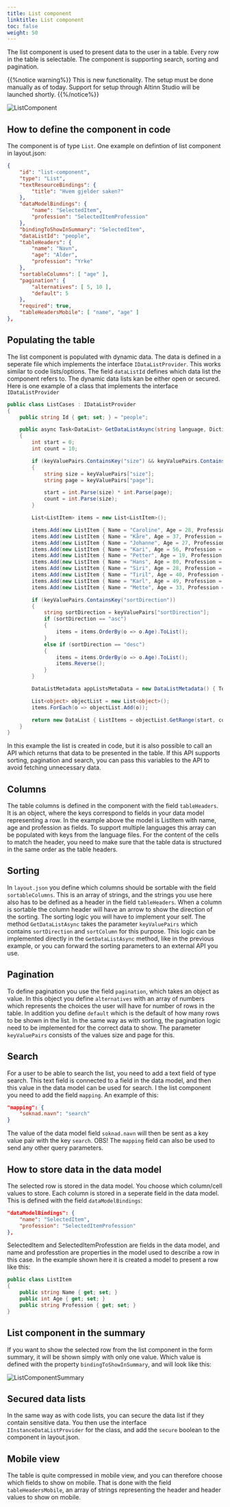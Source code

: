 ```yaml
---
title: List component
linktitle: List component
toc: false
weight: 50
---
```


The list component is used to present data to the user in a table. Every row in the table is selectable. The component 
is supporting search, sorting and pagination. 

{{%notice warning%}}
This is new functionality. 
The setup must be done manually as of today. Support for setup through Altinn Studio will be launched shortly.
{{%/notice%}}

![ListComponent](listComponent.png "Eksempel på hvordan listekomponenten ser ut")

## How to define the component in code 
The component is of type `List`. One example on defintion of list component in layout.json:
```json
{
    "id": "list-component",
    "type": "List",
    "textResourceBindings": {
        "title": "Hvem gjelder saken?"
    },
    "dataModelBindings": {
        "name": "SelectedItem",
        "profession": "SelectedItemProfession"
    },
    "bindingToShowInSummary": "SelectedItem",
    "dataListId": "people",
    "tableHeaders": {
        "name": "Navn",
        "age": "Alder",
        "profession": "Yrke"
    },
    "sortableColumns": [ "age" ],
    "pagination": {
        "alternatives": [ 5, 10 ],
        "default": 5
    },
    "required": true,
    "tableHeadersMobile": [ "name", "age" ]
},
```

## Populating the table
The list component is populated with dynamic data. The data is defined in a seperate file which implements the interface
`IDataListProvider`. This works similar to code lists/options. The field `dataListId` defines which data list the component refers to.
The dynamic data lists kan be either open or secured. 
Here is one example of a class that implements the interface `IDataListProvider`

```csharp
public class ListCases : IDataListProvider
{
    public string Id { get; set; } = "people";

    public async Task<DataList> GetDataListAsync(string language, Dictionary<string, string> keyValuePairs)
    {
        int start = 0;
        int count = 10;

        if (keyValuePairs.ContainsKey("size") && keyValuePairs.ContainsKey("page"))
        {
            string size = keyValuePairs["size"];
            string page = keyValuePairs["page"];

            start = int.Parse(size) * int.Parse(page);
            count = int.Parse(size);
        }

        List<ListItem> items = new List<ListItem>();

        items.Add(new ListItem { Name = "Caroline", Age = 28, Profession = "Utvikler" });
        items.Add(new ListItem { Name = "Kåre", Age = 37, Profession = "Sykepleier" });
        items.Add(new ListItem { Name = "Johanne", Age = 27, Profession = "Utvikler" });
        items.Add(new ListItem { Name = "Kari", Age = 56, Profession = "Snekker" });
        items.Add(new ListItem { Name = "Petter", Age = 19, Profession = "Personlig trener" });
        items.Add(new ListItem { Name = "Hans", Age = 80, Profession = "Pensjonist" });
        items.Add(new ListItem { Name = "Siri", Age = 28, Profession = "UX designer" });
        items.Add(new ListItem { Name = "Tiril", Age = 40, Profession = "Arkitekt" });
        items.Add(new ListItem { Name = "Karl", Age = 49, Profession = "Skuespiller" });
        items.Add(new ListItem { Name = "Mette", Age = 33, Profession = "Artist" });

        if (keyValuePairs.ContainsKey("sortDirection"))
        {
            string sortDirection = keyValuePairs["sortDirection"];
            if (sortDirection == "asc")
            {
                items = items.OrderBy(o => o.Age).ToList();
            }
            else if (sortDirection == "desc") 
            {
                items = items.OrderBy(o => o.Age).ToList();
                items.Reverse();
            }
        }

        DataListMetadata appListsMetaData = new DataListMetadata() { TotaltItemsCount = items.Count };

        List<object> objectList = new List<object>();
        items.ForEach(o => objectList.Add(o));

        return new DataList { ListItems = objectList.GetRange(start, count), _metaData = appListsMetaData };
    }
}
```
In this example the list is created in code, but it is also possible to call an API which returns that data to be presented in the table. 
If this API supports sorting, pagination and search, you can pass this variables to the API to avoid fetching unnecessary data. 

## Columns
The table columns is defined in the component with the field `tableHeaders`. It is an object, where the keys correspond to fields in your
data model representing a row. In the example above the model is ListItem with name, age and profession as fields. To support multiple 
languages this array can be populated with keys from the language files. For the content of the cells to match the header, you 
need to make sure that the table data is structured in the same order as the table headers. 

## Sorting
In `layout.json` you define which columns should be sortable with the field `sortableColumns`.
This is an array of strings, and the strings you use here also has to be defined as a header in the field `tableHeaders`.
When a column is sortable the column header will have an arrow to show the direction of the sorting.
The sorting logic you will have to implement your self. The method `GetDataListAsync` takes the parameter `keyValuePairs` 
which contains `sortDirection` and `sortColumn` for this purpose. This logic can be implemented directly in the `GetDataListAsync`
method, like in the previous example, or you can forward the sorting parameters to an external API you use.

## Pagination
To define pagination you use the field `pagination`, which takes an object as value. In this object you define `alternatives` with
an array of numbers which represents the choices the user will have for number of rows in the table. In addition you define `default`
which is the default of how many rows to be shown in the list. In the same way as with sorting, the pagination logic need to be implemented
for the correct data to show. The parameter `keyValuePairs` consists of the values size and page for this.  

## Search
For a user to be able to search the list, you need to add a text field of type search. This text field is connected to a field in the data model, 
and then this value in the data model can be used for search. I the list component you need to add the field `mapping`.
An example of this: 
```json
"mapping": {
    "soknad.navn": "search"
}
```
The value of the data model field `soknad.navn` will then be sent as a key value pair with the key `search`. 
OBS! The `mapping` field can also be used to send any other query parameters. 

## How to store data in the data model
The selected row is stored in the data model. You choose which column/cell values to store. Each column is stored in a seperate field in the data model. 
This is defined with the field `dataModelBindings`: 
```json
"dataModelBindings": {
    "name": "SelectedItem",
    "profession": "SelectedItemProfession"
},
```

SelectedItem and SelectedItemProfesstion are fields in the data model, and name and professtion are properties in the model used to describe a row in this case.
In the example shown here it is created a model to present a row like this: 
```csharp
public class ListItem
{
    public string Name { get; set; }
    public int Age { get; set; }
    public string Profession { get; set; }
}
```

## List component in the summary
If you want to show the selected row from the list component in the form summary, it will be shown simply with only one value. 
Which value is defined with the property `bindingToShowInSummary`, and will look like this: 

![ListComponentSummary](listComponentSummary.png "List component in summary")


## Secured data lists
In the same way as with code lists, you can secure the data list if they contain sensitive data. You then use the interface
 `IInstanceDataListProvider` for the class, and add the `secure` boolean to the component in layout.json.

 ## Mobile view
 The table is quite compressed in mobile view, and you can therefore choose which fields to show on mobile. That is done 
 with the field `tableHeadersMobile`, an array of strings representing the header and header values to show on mobile. 